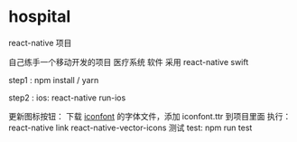 # hospital

react-native 项目

自己练手一个移动开发的项目 医疗系统 软件 采用 react-native swift

step1 : npm install / yarn

step2 : ios: react-native run-ios

更新图标按钮： 下载 [iconfont](http://www.iconfont.cn/manage/index?manage_type=myprojects&projectId=839874) 的字体文件，添加 iconfont.ttr 到项目里面
执行：react-native link react-native-vector-icons
测试 test: npm run test
